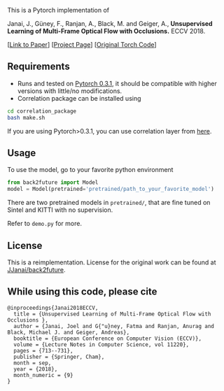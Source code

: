 This is a Pytorch implementation of

Janai, J., Güney, F., Ranjan, A., Black, M. and Geiger, A., **Unsupervised Learning of Multi-Frame Optical Flow with Occlusions.** ECCV 2018.

[[Link to Paper](http://www.cvlibs.net/publications/Janai2018ECCV.pdf)] [[Project Page](https://avg.is.tuebingen.mpg.de/research_projects/back2future)] [[Original Torch Code](https://github.com/jjanai/back2future)]

## Requirements
- Runs and tested on [Pytorch 0.3.1](https://pytorch.org/get-started/previous-versions/), it should be compatible with higher versions with little/no modifications.
- Correlation package can be installed using
```bash
cd correlation_package
bash make.sh
```
If you are using Pytorch>0.3.1, you can use correlation layer from [here](https://github.com/ClementPinard/Pytorch-Correlation-extension).
## Usage
To use the model, go to your favorite python environment
```python
from back2future import Model
model = Model(pretrained='pretrained/path_to_your_favorite_model')
```
There are two pretrained models in `pretrained/`, that are fine tuned on Sintel and KITTI with no supervision.

Refer to `demo.py` for more.

## License
This is a reimplementation. License for the original work can be found at [JJanai/back2future](https://github.com/JJanai/back2future/blob/master/LICENSE).

## While using this code, please cite
```
@inproceedings{Janai2018ECCV,
  title = {Unsupervised Learning of Multi-Frame Optical Flow with Occlusions },
  author = {Janai, Joel and G{"u}ney, Fatma and Ranjan, Anurag and Black, Michael J. and Geiger, Andreas},
  booktitle = {European Conference on Computer Vision (ECCV)},
  volume = {Lecture Notes in Computer Science, vol 11220},
  pages = {713--731},
  publisher = {Springer, Cham},
  month = sep,
  year = {2018},
  month_numeric = {9}
}
```
